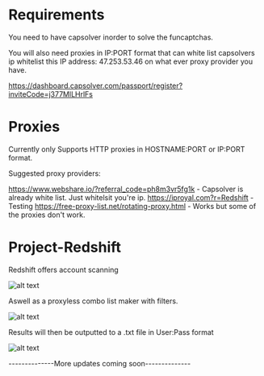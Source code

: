 # Requirements

You need to have capsolver inorder to solve the funcaptchas.


You will also need proxies in IP:PORT format that can white list capsolvers ip
whitelist this IP address: 47.253.53.46 on what ever proxy provider you have.

https://dashboard.capsolver.com/passport/register?inviteCode=j377MlLHrlFs

# Proxies

Currently only Supports HTTP proxies in HOSTNAME:PORT or IP:PORT format.

Suggested proxy providers:
 

https://www.webshare.io/?referral_code=ph8m3vr5fg1k - Capsolver is already white list. Just whitelsit you're ip.
https://iproyal.com?r=Redshift - Testing
https://free-proxy-list.net/rotating-proxy.html - Works but some of the proxies don't work.


# Project-Redshift

Redshift offers account scanning

![alt text](https://i.imgur.com/hq4yiqa.png)

Aswell as a proxyless combo list maker with filters.

![alt text](https://i.imgur.com/4TqIYTD.png)

Results will then be outputted to a .txt file in User:Pass format

![alt text](https://i.imgur.com/e4Vc5NO.png)


--------------More updates coming soon--------------
